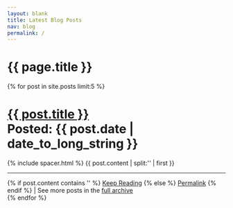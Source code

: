 ```yaml
---
layout: blank
title: Latest Blog Posts
nav: blog
permalink: /
---
```


<h1>
  {{ page.title }}
</h1>
{% for post in site.posts limit:5 %}
  <div class="project">
    <h1>
      <a href="{{ post.url }}">{{ post.title }}</a>
      <div class="posted-on">Posted: {{ post.date | date_to_long_string }}</div>
    </h1>
    {% include spacer.html %}
    <!-- thanks to https://gist.github.com/mikeygee/2626538 -->
    {{ post.content | split:'<!--break-->' | first }}
    <hr/>
    <span class="posted-on">
      {% if post.content contains '<!--break-->' %}
        <a href="{{ post.url }}">Keep Reading</a>
      {% else %}
        <a href="{{ post.url }}">Permalink</a>
      {% endif %}
      | See more posts in the <a href="/archive">full archive</a>
    </span>
  </div>
{% endfor %}
